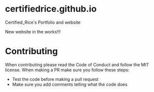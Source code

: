 ﻿# certifiedrice.github.io
Certified_Rice's Portfolio and website

New website in the works!!!

# Contributing
When contributing please read the Code of Conduct and follow the MIT license.
When making a PR make sure you follow these steps:
- Test the code before making a pull request
- Make sure you add comments telling what the code does
 
